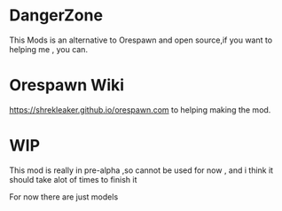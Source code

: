 # DangerZone

This Mods is an alternative to Orespawn and open source,if you want to helping me , you can.

# Orespawn Wiki

https://shrekleaker.github.io/orespawn.com to helping making the mod.

# WIP

This mod is really in pre-alpha ,so cannot be used for now , and i think it should take alot of times to finish it

For now there are just models